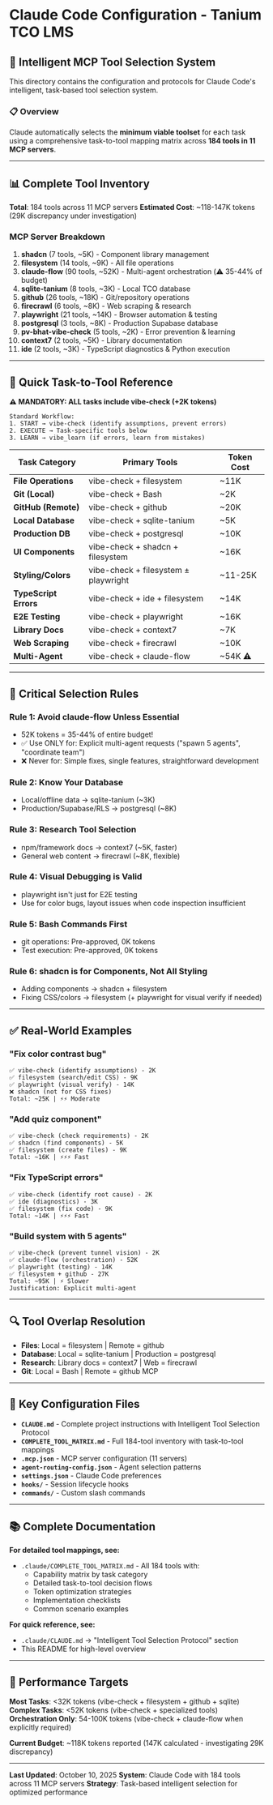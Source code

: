 # Claude Code Configuration - Tanium TCO LMS

## 🧠 Intelligent MCP Tool Selection System

This directory contains the configuration and protocols for Claude Code's intelligent, task-based tool selection system.

### 📋 Overview

Claude automatically selects the **minimum viable toolset** for each task using a comprehensive task-to-tool mapping matrix across **184 tools in 11 MCP servers**.

---

## 📊 Complete Tool Inventory

**Total**: 184 tools across 11 MCP servers
**Estimated Cost**: ~118-147K tokens (29K discrepancy under investigation)

### MCP Server Breakdown

1. **shadcn** (7 tools, ~5K) - Component library management
2. **filesystem** (14 tools, ~9K) - All file operations
3. **claude-flow** (90 tools, ~52K) - Multi-agent orchestration (⚠️ 35-44% of budget)
4. **sqlite-tanium** (8 tools, ~3K) - Local TCO database
5. **github** (26 tools, ~18K) - Git/repository operations
6. **firecrawl** (6 tools, ~8K) - Web scraping & research
7. **playwright** (21 tools, ~14K) - Browser automation & testing
8. **postgresql** (3 tools, ~8K) - Production Supabase database
9. **pv-bhat-vibe-check** (5 tools, ~2K) - Error prevention & learning
10. **context7** (2 tools, ~5K) - Library documentation
11. **ide** (2 tools, ~3K) - TypeScript diagnostics & Python execution

---

## 🎯 Quick Task-to-Tool Reference

**⚠️ MANDATORY: ALL tasks include vibe-check (+2K tokens)**

```
Standard Workflow:
1. START → vibe-check (identify assumptions, prevent errors)
2. EXECUTE → Task-specific tools below
3. LEARN → vibe_learn (if errors, learn from mistakes)
```

| Task Category | Primary Tools | Token Cost |
|--------------|--------------|------------|
| **File Operations** | vibe-check + filesystem | ~11K |
| **Git (Local)** | vibe-check + Bash | ~2K |
| **GitHub (Remote)** | vibe-check + github | ~20K |
| **Local Database** | vibe-check + sqlite-tanium | ~5K |
| **Production DB** | vibe-check + postgresql | ~10K |
| **UI Components** | vibe-check + shadcn + filesystem | ~16K |
| **Styling/Colors** | vibe-check + filesystem ± playwright | ~11-25K |
| **TypeScript Errors** | vibe-check + ide + filesystem | ~14K |
| **E2E Testing** | vibe-check + playwright | ~16K |
| **Library Docs** | vibe-check + context7 | ~7K |
| **Web Scraping** | vibe-check + firecrawl | ~10K |
| **Multi-Agent** | vibe-check + claude-flow | ~54K ⚠️ |

---

## 🚨 Critical Selection Rules

### **Rule 1: Avoid claude-flow Unless Essential**
- 52K tokens = 35-44% of entire budget!
- ✅ Use ONLY for: Explicit multi-agent requests ("spawn 5 agents", "coordinate team")
- ❌ Never for: Simple fixes, single features, straightforward development

### **Rule 2: Know Your Database**
- Local/offline data → sqlite-tanium (~3K)
- Production/Supabase/RLS → postgresql (~8K)

### **Rule 3: Research Tool Selection**
- npm/framework docs → context7 (~5K, faster)
- General web content → firecrawl (~8K, flexible)

### **Rule 4: Visual Debugging is Valid**
- playwright isn't just for E2E testing
- Use for color bugs, layout issues when code inspection insufficient

### **Rule 5: Bash Commands First**
- git operations: Pre-approved, 0K tokens
- Test execution: Pre-approved, 0K tokens

### **Rule 6: shadcn is for Components, Not All Styling**
- Adding components → shadcn + filesystem
- Fixing CSS/colors → filesystem (+ playwright for visual verify if needed)

---

## ✅ Real-World Examples

### **"Fix color contrast bug"**
```
✅ vibe-check (identify assumptions) - 2K
✅ filesystem (search/edit CSS) - 9K
✅ playwright (visual verify) - 14K
❌ shadcn (not for CSS fixes)
Total: ~25K | ⚡⚡ Moderate
```

### **"Add quiz component"**
```
✅ vibe-check (check requirements) - 2K
✅ shadcn (find components) - 5K
✅ filesystem (create files) - 9K
Total: ~16K | ⚡⚡⚡ Fast
```

### **"Fix TypeScript errors"**
```
✅ vibe-check (identify root cause) - 2K
✅ ide (diagnostics) - 3K
✅ filesystem (fix code) - 9K
Total: ~14K | ⚡⚡⚡ Fast
```

### **"Build system with 5 agents"**
```
✅ vibe-check (prevent tunnel vision) - 2K
✅ claude-flow (orchestration) - 52K
✅ playwright (testing) - 14K
✅ filesystem + github - 27K
Total: ~95K | ⚡ Slower
Justification: Explicit multi-agent
```

---

## 🔍 Tool Overlap Resolution

- **Files**: Local = filesystem | Remote = github
- **Database**: Local = sqlite-tanium | Production = postgresql
- **Research**: Library docs = context7 | Web = firecrawl
- **Git**: Local = Bash | Remote = github MCP

---

## 📁 Key Configuration Files

- **`CLAUDE.md`** - Complete project instructions with Intelligent Tool Selection Protocol
- **`COMPLETE_TOOL_MATRIX.md`** - Full 184-tool inventory with task-to-tool mappings
- **`.mcp.json`** - MCP server configuration (11 servers)
- **`agent-routing-config.json`** - Agent selection patterns
- **`settings.json`** - Claude Code preferences
- **`hooks/`** - Session lifecycle hooks
- **`commands/`** - Custom slash commands

---

## 📚 Complete Documentation

**For detailed tool mappings, see:**
- `.claude/COMPLETE_TOOL_MATRIX.md` - All 184 tools with:
  - Capability matrix by task category
  - Detailed task-to-tool decision flows
  - Token optimization strategies
  - Implementation checklists
  - Common scenario examples

**For quick reference, see:**
- `.claude/CLAUDE.md` → "Intelligent Tool Selection Protocol" section
- This README for high-level overview

---

## 🎯 Performance Targets

**Most Tasks**: <32K tokens (vibe-check + filesystem + github + sqlite)
**Complex Tasks**: <52K tokens (vibe-check + specialized tools)
**Orchestration Only**: 54-100K tokens (vibe-check + claude-flow when explicitly required)

**Current Budget**: ~118K tokens reported (147K calculated - investigating 29K discrepancy)

---

**Last Updated**: October 10, 2025
**System**: Claude Code with 184 tools across 11 MCP servers
**Strategy**: Task-based intelligent selection for optimized performance
